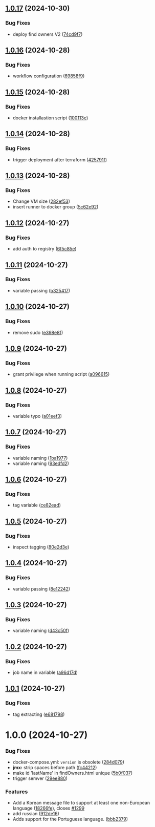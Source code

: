 ## [1.0.17](https://github.com/talithafrsc/spring-petclinic/compare/v1.0.16...v1.0.17) (2024-10-30)


### Bug Fixes

* deploy find owners V2 ([74cd9f7](https://github.com/talithafrsc/spring-petclinic/commit/74cd9f7c393c432496b1bfb0d7683c5366bcb8ed))

## [1.0.16](https://github.com/talithafrsc/spring-petclinic/compare/v1.0.15...v1.0.16) (2024-10-28)


### Bug Fixes

* workflow configuration ([69858f9](https://github.com/talithafrsc/spring-petclinic/commit/69858f93d48fea0f39ca744c5677e693b53ae82a))

## [1.0.15](https://github.com/talithafrsc/spring-petclinic/compare/v1.0.14...v1.0.15) (2024-10-28)


### Bug Fixes

* docker installastion script ([100113e](https://github.com/talithafrsc/spring-petclinic/commit/100113e0a4ce3771833918eadcc35d45c651d51c))

## [1.0.14](https://github.com/talithafrsc/spring-petclinic/compare/v1.0.13...v1.0.14) (2024-10-28)


### Bug Fixes

* trigger deployment after terraform ([425791f](https://github.com/talithafrsc/spring-petclinic/commit/425791f0d80d4559b6eccc18888a6f4f25aa7a90))

## [1.0.13](https://github.com/talithafrsc/spring-petclinic/compare/v1.0.12...v1.0.13) (2024-10-28)


### Bug Fixes

* Change VM size ([282ef53](https://github.com/talithafrsc/spring-petclinic/commit/282ef538ccabecfc60402659306e17db5ef177c8))
* insert runner to docker group ([5c62e92](https://github.com/talithafrsc/spring-petclinic/commit/5c62e92a172a4341fd56a1fc1ee088fe1b81e231))

## [1.0.12](https://github.com/talithafrsc/spring-petclinic/compare/v1.0.11...v1.0.12) (2024-10-27)


### Bug Fixes

* add auth to registry ([6f5c85e](https://github.com/talithafrsc/spring-petclinic/commit/6f5c85e1a83739ea45849fdd786087adf5c281a4))

## [1.0.11](https://github.com/talithafrsc/spring-petclinic/compare/v1.0.10...v1.0.11) (2024-10-27)


### Bug Fixes

* variable passing ([b325417](https://github.com/talithafrsc/spring-petclinic/commit/b325417063912220092aad36354acbc11b263357))

## [1.0.10](https://github.com/talithafrsc/spring-petclinic/compare/v1.0.9...v1.0.10) (2024-10-27)


### Bug Fixes

* remove sudo ([e398e81](https://github.com/talithafrsc/spring-petclinic/commit/e398e814744953a4f93379fc9c690c52e3d498b1))

## [1.0.9](https://github.com/talithafrsc/spring-petclinic/compare/v1.0.8...v1.0.9) (2024-10-27)


### Bug Fixes

* grant privilege when running script ([a096615](https://github.com/talithafrsc/spring-petclinic/commit/a0966153e20fc02a4a22d3631bfbb326995f2dd2))

## [1.0.8](https://github.com/talithafrsc/spring-petclinic/compare/v1.0.7...v1.0.8) (2024-10-27)


### Bug Fixes

* variable typo ([a01eef3](https://github.com/talithafrsc/spring-petclinic/commit/a01eef30e357c073538b03e9c58104fb197a0504))

## [1.0.7](https://github.com/talithafrsc/spring-petclinic/compare/v1.0.6...v1.0.7) (2024-10-27)


### Bug Fixes

* variable naming ([1ba1977](https://github.com/talithafrsc/spring-petclinic/commit/1ba1977a76d1d2bda6d27aa2ae129f1de0503bb2))
* variable naming ([93edfd2](https://github.com/talithafrsc/spring-petclinic/commit/93edfd20f2342314e0c3a99f4ae27a78d0d2c473))

## [1.0.6](https://github.com/talithafrsc/spring-petclinic/compare/v1.0.5...v1.0.6) (2024-10-27)


### Bug Fixes

* tag variable ([ce82ead](https://github.com/talithafrsc/spring-petclinic/commit/ce82ead2ff163de74ebe2464d45886e1fb45390c))

## [1.0.5](https://github.com/talithafrsc/spring-petclinic/compare/v1.0.4...v1.0.5) (2024-10-27)


### Bug Fixes

* inspect tagging ([80e2d3e](https://github.com/talithafrsc/spring-petclinic/commit/80e2d3e6408b3fd5d21f1a81cd9039ed09f8ce2e))

## [1.0.4](https://github.com/talithafrsc/spring-petclinic/compare/v1.0.3...v1.0.4) (2024-10-27)


### Bug Fixes

* variable passing ([8e12242](https://github.com/talithafrsc/spring-petclinic/commit/8e12242ebac055fd723c2d5326b94949824625ab))

## [1.0.3](https://github.com/talithafrsc/spring-petclinic/compare/v1.0.2...v1.0.3) (2024-10-27)


### Bug Fixes

* variable naming ([d43c50f](https://github.com/talithafrsc/spring-petclinic/commit/d43c50fc4db3b807996b45da71603c230b1f3425))

## [1.0.2](https://github.com/talithafrsc/spring-petclinic/compare/v1.0.1...v1.0.2) (2024-10-27)


### Bug Fixes

* job name in variable ([a96d17d](https://github.com/talithafrsc/spring-petclinic/commit/a96d17dbf150a6fb18b0007c661283404db8e842))

## [1.0.1](https://github.com/talithafrsc/spring-petclinic/compare/v1.0.0...v1.0.1) (2024-10-27)


### Bug Fixes

* tag extracting ([e681798](https://github.com/talithafrsc/spring-petclinic/commit/e681798709bbf963a0fe2855ab0144cccc13c032))

# 1.0.0 (2024-10-27)


### Bug Fixes

* docker-compose.yml: `version` is obsolete ([284d079](https://github.com/talithafrsc/spring-petclinic/commit/284d07942e51f00d29ce37a333d35dbbf6ee7331))
* **jmx:** strip spaces before path ([fc44212](https://github.com/talithafrsc/spring-petclinic/commit/fc442120ce59aa8b5cbc1391510b430b9edd30d8))
* make id 'lastName' in findOwners.html unique ([5b0f037](https://github.com/talithafrsc/spring-petclinic/commit/5b0f037d06de2c9ad3be4fdf52402ddb5667e2da))
* trigger semver ([29ee880](https://github.com/talithafrsc/spring-petclinic/commit/29ee88052b97e1f4386e3102ebef3c112914685c))


### Features

* Add a Korean message file to support at least one non-European language ([18266fe](https://github.com/talithafrsc/spring-petclinic/commit/18266fec8b33664444efbc45ad5d641b3210a58c)), closes [#1299](https://github.com/talithafrsc/spring-petclinic/issues/1299)
* add russian ([912de16](https://github.com/talithafrsc/spring-petclinic/commit/912de1648e32012706eb8623af1e42f334d7964a))
* Adds support for the Portuguese language. ([bbb2379](https://github.com/talithafrsc/spring-petclinic/commit/bbb237928fa9ef24a09ce57ad01075e4b7eb78c8))
